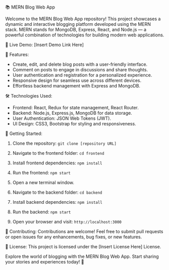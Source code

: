 📚 MERN Blog Web App

Welcome to the MERN Blog Web App repository! This project showcases a dynamic and interactive blogging platform developed using the MERN stack. MERN stands for MongoDB, Express, React, and Node.js — a powerful combination of technologies for building modern web applications.

🔗 Live Demo: [Insert Demo Link Here]

🚀 Features:
- Create, edit, and delete blog posts with a user-friendly interface.
- Comment on posts to engage in discussions and share thoughts.
- User authentication and registration for a personalized experience.
- Responsive design for seamless use across different devices.
- Effortless backend management with Express and MongoDB.

🛠️ Technologies Used:
- Frontend: React, Redux for state management, React Router.
- Backend: Node.js, Express.js, MongoDB for data storage.
- User Authentication: JSON Web Tokens (JWT).
- UI Design: CSS3, Bootstrap for styling and responsiveness.

🔧 Getting Started:
1. Clone the repository: `git clone [repository URL]`
2. Navigate to the frontend folder: `cd frontend`
3. Install frontend dependencies: `npm install`
4. Run the frontend: `npm start`

5. Open a new terminal window.
6. Navigate to the backend folder: `cd backend`
7. Install backend dependencies: `npm install`
8. Run the backend: `npm start`

9. Open your browser and visit: `http://localhost:3000`

🤝 Contributing:
Contributions are welcome! Feel free to submit pull requests or open issues for any enhancements, bug fixes, or new features.

📝 License:
This project is licensed under the [Insert License Here] License.

Explore the world of blogging with the MERN Blog Web App. Start sharing your stories and experiences today! 📖
